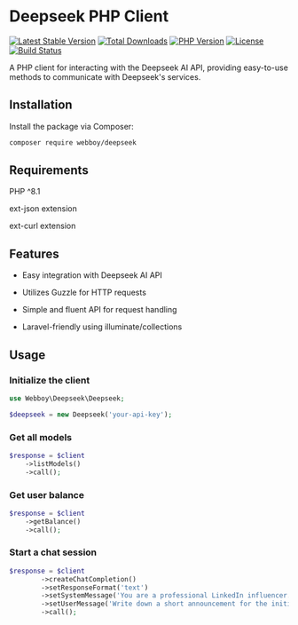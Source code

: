 # Deepseek PHP Client

[![Latest Stable Version](https://img.shields.io/packagist/v/webboy/deepseek.svg)](https://packagist.org/packages/webboy/deepseek)
[![Total Downloads](https://img.shields.io/packagist/dt/webboy/deepseek.svg)](https://packagist.org/packages/webboy/deepseek)
[![PHP Version](https://img.shields.io/packagist/php-v/webboy/deepseek.svg)](https://packagist.org/packages/webboy/deepseek)
[![License](https://img.shields.io/packagist/l/webboy/deepseek.svg)](https://packagist.org/packages/webboy/deepseek)
[![Build Status](https://github.com/webboy/deepseek/actions/workflows/php.yml/badge.svg)](https://github.com/webboy/deepseek/actions)

A PHP client for interacting with the Deepseek AI API, providing easy-to-use methods to communicate with Deepseek's services.

## Installation

Install the package via Composer:

```bash
composer require webboy/deepseek
```

## Requirements

PHP ^8.1

ext-json extension

ext-curl extension

## Features

- Easy integration with Deepseek AI API

- Utilizes Guzzle for HTTP requests

- Simple and fluent API for request handling

- Laravel-friendly using illuminate/collections

## Usage

### Initialize the client

```php
use Webboy\Deepseek\Deepseek;

$deepseek = new Deepseek('your-api-key');
```

### Get all models

```php
$response = $client
    ->listModels()
    ->call();
```

### Get user balance
    
```php
$response = $client
    ->getBalance()
    ->call();
```

### Start a chat session

```php
$response = $client
        ->createChatCompletion()
        ->setResponseFormat('text')
        ->setSystemMessage('You are a professional LinkedIn influencer.', 'Agent Smith')
        ->setUserMessage('Write down a short announcement for the initial version for the Deepseek API Client composer package.')
        ->call();
```